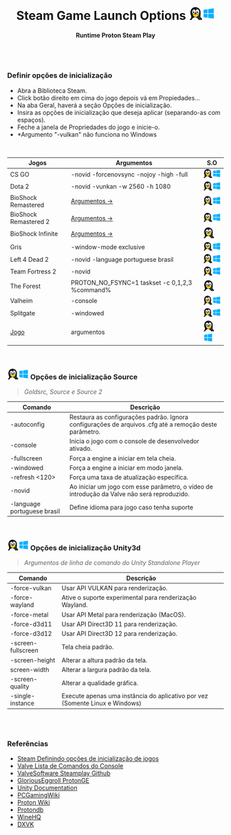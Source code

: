 <br>
<h1 align="center">Steam Game Launch Options <img width="60" height="" src="../assets/icons/os.png"></h1>
<h4 align="center">Runtime Proton Steam Play</h4>
<br><br>

### Definir opções de inicialização

- Abra a Biblioteca Steam.
- Click botão direito em cima do jogo depois vá em Propiedades...
- Na aba Geral, haverá a seção Opções de inicialização.
- Insira as opções de inicialização que deseja aplicar (separando-as com espaços).
- Feche a janela de Propriedades do jogo e inicie-o.
- *Argumento "-vulkan" não funciona no Windows

<br>

Jogos | Argumentos | S.O
------------ | -------------| -------------
CS GO |-novid -forcenovsync -nojoy -high -full | <img width="50" height="" src="../assets/icons/os.png">
Dota 2 |-novid -vunkan -w 2560 -h 1080  | <img width="50" height="" src="../assets/icons/os.png">
BioShock Remastered | [Argumentos ->](../games/bioShockremastered.md) | <img width="50" height="" src="../assets/icons/os.png">
BioShock Remastered 2| [Argumentos ->](../games/bioShock2remastered.md) | <img width="50" height="" src="../assets/icons/os.png">
BioShock Infinite | [Argumentos ->](../games/bioShockargumentos.md) | <img width="25" height="" src="../assets/icons/linux.png">
Gris | -window-mode exclusive | <img width="50" height="" src="../assets/icons/os.png">
Left 4 Dead 2 |-novid -language portuguese brasil | <img width="50" height="" src="../assets/icons/os.png">
Team Fortress 2 | -novid | <img width="50" height="" src="../assets/icons/os.png">
The Forest | PROTON_NO_FSYNC=1 taskset -c 0,1,2,3 %command% | <img width="25" height="" src="../assets/icons/linux.png">
Valheim | -console|  <img width="50" height="" src="../assets/icons/os.png">
Splitgate | -windowed | <img width="50" height="" src="../assets/icons/os.png">
[Jogo]() | argumentos | <img width="25" height="" src="../assets/icons/linux.png"> <img width="23" height="" src="../assets/icons/windows.png">

<br>

### <img width="50" height="" src="../assets/icons/os.png"> Opções de inicialização Source

> *Goldsrc, Source e Source 2*

Comando | Descrição
------------ | -------------
-autoconfig | Restaura as configurações padrão. Ignora configurações de arquivos .cfg até a remoção deste parâmetro.
-console | Inicia o jogo com o console de desenvolvedor ativado.
-fullscreen | Força a engine a iniciar em tela cheia.
-windowed | Força a engine a iniciar em modo janela.
-refresh <120>  |  Força uma taxa de atualização específica.
-novid | Ao iniciar um jogo com esse parâmetro, o vídeo de introdução da Valve não será reproduzido.
-language portuguese brasil | Define idioma para jogo caso tenha suporte

<br>

### <img width="50" height="" src="../assets/icons/os.png"> Opções de inicialização Unity3d

> *Argumentos de linha de comando do Unity Standalone Player*

Comando | Descrição
------------ | -------------
-force-vulkan | Usar API VULKAN para renderização.
-force-wayland | Ative o suporte experimental para renderização Wayland.
-force-metal | Usar API Metal para renderização (MacOS).
-force-d3d11 | Usar API Direct3D 11  para renderização.
-force-d3d12 | Usar API Direct3D 12  para renderização.
-screen-fullscreen |Tela cheia padrão.
-screen-height | Alterar a altura padrão da tela.
screen-width  | Alterar a largura padrão da tela.
-screen-quality | Alterar a qualidade gráfica.
-single-instance | Execute apenas uma instância do aplicativo por vez (Somente Linux e Windows)
 
<br><br>

### Referências

- [Steam Definindo opções de inicialização de jogos](https://support.steampowered.com/kb_article.php?ref=1040-JWMT-2947&l&l=brazilian)
- [Valve Lista de Comandos do Console](https://developer.valvesoftware.com/wiki/Console_Command_List)
- [ValveSoftware Steamplay Github](https://github.com/ValveSoftware/Proton/blob/proton_5.0/README.md)
- [GloriousEggroll ProtonGE](https://github.com/GloriousEggroll/proton-ge-custom)
- [Unity Documentation](https://docs.unity3d.com/Manual/PlayerCommandLineArguments.html)
- [PCGamingWiki](https://www.pcgamingwiki.com/wiki/)
- [Proton Wiki](https://github.com/ValveSoftware/Proton/wiki)
- [Protondb](https://www.protondb.com/)
- [WineHQ](https://wiki.winehq.org/Download)
- [DXVK](https://github.com/doitsujin/dxvk/blob/master/README.md#hud)

<br><br><br>